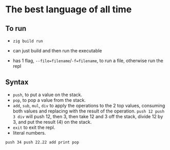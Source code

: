 # The best language of all time

## To run

- `zig build run`
- can just build and then run the executable

- has 1 flag, `--file=filename`/`-f=filename`, to run a file, otherwise run the repl

## Syntax

+ `push`, to put a value on the stack.
+ `pop`, to pop a value from the stack.
+ `add`, `sub`, `mul`, `div` to apply the operations to the 2 top values, consuming both values and replacing with the result of the operation. `push 12 push 3 div` will push 12, then 3, then take 12 and 3 off the stack, divide 12 by 3, and put the result (4) on the stack.
+ `exit` to exit the repl.
+ literal numbers.

```zav
push 34 push 22.22 add print pop
```